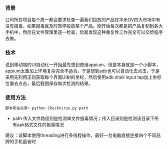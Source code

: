 ### 背景
公司所在项目每个周一都会要求检查一遍我们投放的产品在华米OV四大市场中有没有报毒，如果报毒就及时暂停投放某个产品。刚开始每次都是把产品复制到各大手机中，然后在文件管理里逐一检查，后面发现这种重复性工作完全可以交给程序去做。

### 技术
说到移动端的UI自动化一开始最先想到使用appium，但是本身就是一个小脚本，appium太重加上环境复杂完全不适合。于是想到adb也可以自动化去点击，于是采用先利用正则获取每个界面UI树的坐标，然后使用adb shell input tap加上坐标位置去点击，最后截图保存每次检测的结果。

### 使用方法
```python
脚本所在目录> python CheckVirus.py path
```
- path  传入文件路径则是检测单文件报毒情况；传入目录则是检测该目录下所有apk格式文件的报毒情况

建议：该脚本使用threading进行多线程操作，最好一台电脑直接连接四个不同品牌的手机最省时
